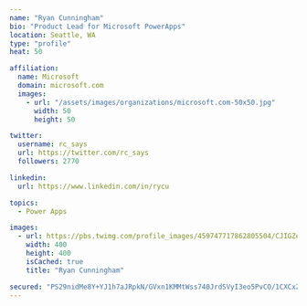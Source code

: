 ```yaml
---
name: "Ryan Cunningham"
bio: "Product Lead for Microsoft PowerApps"
location: Seattle, WA
type: "profile"
heat: 50

affiliation:
  name: Microsoft
  domain: microsoft.com
  images:
    - url: "/assets/images/organizations/microsoft.com-50x50.jpg"
      width: 50
      height: 50

twitter:
  username: rc_says
  url: https://twitter.com/rc_says
  followers: 2770

linkedin:
  url: https://www.linkedin.com/in/rycu

topics:
  - Power Apps

images:
  - url: https://pbs.twimg.com/profile_images/459747717862805504/CJIGZejd_400x400.png
    width: 400
    height: 400
    isCached: true
    title: "Ryan Cunningham"

secured: "PS29nidMe8Y+YJ1h7aJRpkN/GVxn1KMMtWss740JrdSVyI3eo5PvCO/1CXCxZniMWNJXer6zx3V0kUcKQx6ud/Pa9sEt9BjZP2jf0USrPgA0uN43oKgkL1ssohMqvYEU/dvZeWmYHoZYL8ezwQakvSefDqKTjRr2DCLNjkR6rbl/kbYsGuTuCJkby1lRTQAie5eGwPD8LTYVElL8M9UcQNP30R71M8MDb9h4NJsolOyfa5Vuc7Go0SPgQrOf4lSJm4l1o3PfPKy2Uf9a0RMY9+f4r7WyGQSTqjyDGBdSU28UlZXiHeW4TA5N0svmjUR2MkrAkFQRyd1Ni0r+7Lvs3GnZxRuqEQjOBjQ8LJIvfeSHbXWkH9Hj5QxjMCNnZ2Itw/jmqi6r4nNCMG6ObF57px7gLC9hvkhtnYBPY+3W6ow=;lE/88Kft1EXanZXDo99Xvg=="
---
```


